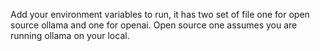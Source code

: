 Add your environment variables to run, it has two set of file one for open source ollama and one for openai. Open source one assumes you are running ollama on your local. 

